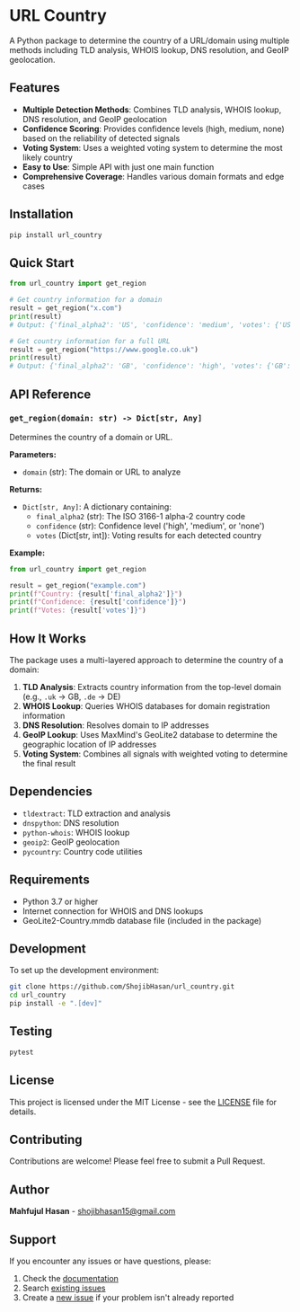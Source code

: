 # URL Country

A Python package to determine the country of a URL/domain using multiple methods including TLD analysis, WHOIS lookup, DNS resolution, and GeoIP geolocation.

## Features

- **Multiple Detection Methods**: Combines TLD analysis, WHOIS lookup, DNS resolution, and GeoIP geolocation
- **Confidence Scoring**: Provides confidence levels (high, medium, none) based on the reliability of detected signals
- **Voting System**: Uses a weighted voting system to determine the most likely country
- **Easy to Use**: Simple API with just one main function
- **Comprehensive Coverage**: Handles various domain formats and edge cases

## Installation

```bash
pip install url_country
```

## Quick Start

```python
from url_country import get_region

# Get country information for a domain
result = get_region("x.com")
print(result)
# Output: {'final_alpha2': 'US', 'confidence': 'medium', 'votes': {'US': 2}}

# Get country information for a full URL
result = get_region("https://www.google.co.uk")
print(result)
# Output: {'final_alpha2': 'GB', 'confidence': 'high', 'votes': {'GB': 4}}
```

## API Reference

### `get_region(domain: str) -> Dict[str, Any]`

Determines the country of a domain or URL.

**Parameters:**

- `domain` (str): The domain or URL to analyze

**Returns:**

- `Dict[str, Any]`: A dictionary containing:
  - `final_alpha2` (str): The ISO 3166-1 alpha-2 country code
  - `confidence` (str): Confidence level ('high', 'medium', or 'none')
  - `votes` (Dict[str, int]): Voting results for each detected country

**Example:**

```python
from url_country import get_region

result = get_region("example.com")
print(f"Country: {result['final_alpha2']}")
print(f"Confidence: {result['confidence']}")
print(f"Votes: {result['votes']}")
```

## How It Works

The package uses a multi-layered approach to determine the country of a domain:

1. **TLD Analysis**: Extracts country information from the top-level domain (e.g., `.uk` → GB, `.de` → DE)
2. **WHOIS Lookup**: Queries WHOIS databases for domain registration information
3. **DNS Resolution**: Resolves domain to IP addresses
4. **GeoIP Lookup**: Uses MaxMind's GeoLite2 database to determine the geographic location of IP addresses
5. **Voting System**: Combines all signals with weighted voting to determine the final result

## Dependencies

- `tldextract`: TLD extraction and analysis
- `dnspython`: DNS resolution
- `python-whois`: WHOIS lookup
- `geoip2`: GeoIP geolocation
- `pycountry`: Country code utilities

## Requirements

- Python 3.7 or higher
- Internet connection for WHOIS and DNS lookups
- GeoLite2-Country.mmdb database file (included in the package)

## Development

To set up the development environment:

```bash
git clone https://github.com/ShojibHasan/url_country.git
cd url_country
pip install -e ".[dev]"
```

## Testing

```bash
pytest
```

## License

This project is licensed under the MIT License - see the [LICENSE](LICENSE) file for details.

## Contributing

Contributions are welcome! Please feel free to submit a Pull Request.

## Author

**Mahfujul Hasan** - [shojibhasan15@gmail.com](mailto:shojibhasan15@gmail.com)

## Support

If you encounter any issues or have questions, please:

1. Check the [documentation](https://github.com/ShojibHasan/url_country#readme)
2. Search [existing issues](https://github.com/ShojibHasan/url_country/issues)
3. Create a [new issue](https://github.com/ShojibHasan/url_country/issues/new) if your problem isn't already reported
